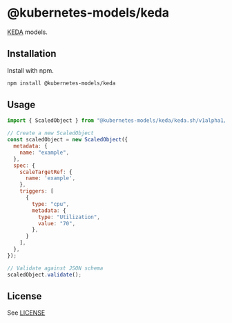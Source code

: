 # @kubernetes-models/keda

[KEDA](https://github.com/kedacore/keda) models.

## Installation

Install with npm.

```sh
npm install @kubernetes-models/keda
```

## Usage

```js
import { ScaledObject } from "@kubernetes-models/keda/keda.sh/v1alpha1/ScaledObject";

// Create a new ScaledObject
const scaledObject = new ScaledObject({
  metadata: {
    name: "example",
  },
  spec: {
    scaleTargetRef: {
      name: 'example',
    },
    triggers: [
      {
        type: "cpu",
        metadata: {
          type: "Utilization",
          value: "70",
        },
      }
    ],
  },
});

// Validate against JSON schema
scaledObject.validate();
```

## License

See [LICENSE](../../LICENSE)
